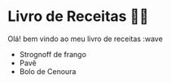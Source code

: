 
# Livro de Receitas :man_cook:

Olá! bem vindo ao meu livro de receitas :wave

 - Strognoff de frango
 - Pavê
 - Bolo de Cenoura